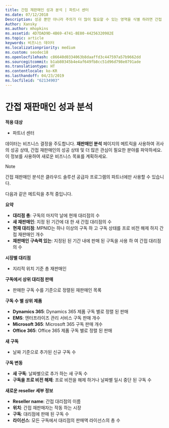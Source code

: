 ```yaml
---
title: 간접 재판매인 성과 분석 | 파트너 센터
ms.date: 07/12/2018
Description: 성공 뿐만 아니라 주의가 더 많이 필요할 수 있는 영역을 식별 하려면 간접 대리점의 성능에 대 한 데이터를 가져옵니다.
Author: Xansky
ms.author: mhopkins
ms.assetid: 4D7DAD9D-4B69-4741-8E80-44256320982E
ms.topic: article
keywords: 비즈니스 데이터
ms.localizationpriority: medium
ms.custom: seodec18
ms.openlocfilehash: c86640d0334063b8daaffd3c447597a57b9662dd
ms.sourcegitcommit: b1ab80345b4e4af649fb8cc51d96d798e0791ade
ms.translationtype: HT
ms.contentlocale: ko-KR
ms.lasthandoff: 04/23/2019
ms.locfileid: "62134903"
---
```

# <a name="analyze-indirect-resellers-performance"></a>간접 재판매인 성과 분석 

**적용 대상**
- 파트너 센터

데이터는 비즈니스 결정을 주도합니다. **재판매인 분석** 페이지의 메트릭을 사용하여 귀사의 성공 상태, 간접 재판매인의 성공 상태 및 더 많은 관심이 필요한 분야를 파악하세요. 이 정보를 사용하여 새로운 비즈니스 목표를 계획하세요.

> [!NOTE]
> 간접 재판매인 분석은 클라우드 솔루션 공급자 프로그램의 파트너에만 사용할 수 있습니다.

다음과 같은 메트릭을 추적 중입니다.

**요약**  
 - **대리점 총**: 구독의 마지막 날에 현재 대리점의 수  
 - **새 재판매인**: 지정 된 기간에 대 한 새 간접 대리점의 수  
 - **현재 대리점**: MPNID는 하나 이상의 구독 하 고 구독 상태를 프로 비전 해제 하지 간접 재판매인 개수  
 - **재판매인 구속력 있는**: 지정된 된 기간 내에 판매 된 구독을 사용 하 여 간접 대리점의 수  

**시장별 대리점**  
 - 지리적 위치 기준 총 재판매인  

**구독에서 상위 대리점 판매**
 - 판매한 구독 수를 기준으로 정렬된 재판매인 목록  

**구독 수 별 상위 제품**  
 - **Dynamics 365**: Dynamics 365 제품 구독 별로 정렬 된 판매  
 - **EMS**: 엔터프라이즈 관리 서비스 구독 판매 개수  
 - **Microsoft 365**: Microsoft 365 구독 판매 개수  
 - **Office 365**: Office 365 제품 구독 별로 정렬 된 판매  

**새 구독**  
 - 날짜 기준으로 추가된 신규 구독 수  

**구독 변동**  
 - **새 구독**: 날짜별으로 추가 하는 새 구독 수  
 - **구독을 프로 비전 해제**: 프로 비전을 해제 하거나 날짜별 일시 중단 된 구독 수  

**새로운 reseller 세부 정보**  
 - **Reseller name**: 간접 대리점의 이름  
 - **위치**: 간접 재판매자는 작동 하는 시장  
 - **구독**: 대리점에 판매 된 구독 수  
 - **라이선스**: 모든 구독에서 대리점의 판매액 라이선스의 총 수  
  
  